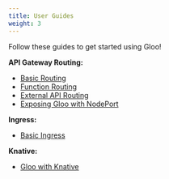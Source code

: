 ```yaml
---
title: User Guides
weight: 3
---
```


Follow these guides to get started using Gloo!

**API Gateway Routing:**

* [Basic Routing](basic_routing)
* [Function Routing](function_routing)
* [External API Routing](external_api_routing)
* [Exposing Gloo with NodePort](node_port)

**Ingress:**

* [Basic Ingress](basic_ingress)

**Knative:**

* [Gloo with Knative](gloo_with_knative)